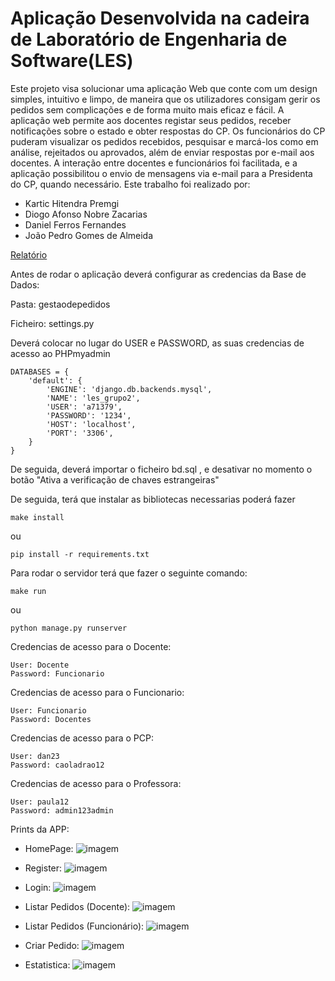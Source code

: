 # Aplicação Desenvolvida na cadeira de Laboratório de Engenharia de Software(LES)

Este projeto visa solucionar uma aplicação Web que conte com um design simples, intuitivo e limpo, de maneira que os utilizadores consigam gerir os pedidos sem complicações e de forma muito mais eficaz e fácil.
A aplicação web permite aos docentes registar seus pedidos, receber notificações sobre o estado e obter respostas do CP. Os funcionários do CP puderam visualizar os pedidos recebidos, pesquisar e marcá-los como em análise, rejeitados ou aprovados, além de enviar respostas por e-mail aos docentes. A interação entre docentes e funcionários foi facilitada, e a aplicação possibilitou o envio de mensagens via e-mail para a Presidenta do CP, quando necessário.
Este trabalho foi realizado por:   
- Kartic Hitendra Premgi
- Diogo Afonso Nobre Zacarias
- Daniel Ferros Fernandes
- João Pedro Gomes de Almeida

[Relatório](https://github.com/Kartic23/Gestao-de-Pedidos/blob/main/Relat%C3%B3rio%20LES%20Grupo%202.pdf)<br>

Antes de rodar o aplicação deverá configurar as credencias da Base de Dados:

Pasta: gestaodepedidos

Ficheiro: settings.py

Deverá colocar no lugar do USER e PASSWORD, as suas credencias de acesso ao PHPmyadmin

    DATABASES = {
        'default': {
            'ENGINE': 'django.db.backends.mysql',
            'NAME': 'les_grupo2',
            'USER': 'a71379',
            'PASSWORD': '1234',
            'HOST': 'localhost',
            'PORT': '3306',
        }
    }

De seguida, deverá importar o ficheiro bd.sql , e desativar no momento o botão "Ativa a verificação de chaves estrangeiras"

De seguida, terá que instalar as bibliotecas necessarias poderá fazer 
    
    make install

ou

    pip install -r requirements.txt

Para rodar o servidor terá que fazer o seguinte comando:

    make run

ou 

    python manage.py runserver



Credencias de acesso para o Docente:

    User: Docente
    Password: Funcionario


Credencias de acesso para o Funcionario:

    User: Funcionario
    Password: Docentes

Credencias de acesso para o PCP:

    User: dan23
    Password: caoladrao12

Credencias de acesso para o Professora:

    User: paula12
    Password: admin123admin

Prints da APP:

- HomePage:
  ![imagem](https://github.com/Kartic23/Gestao-de-Pedidos/assets/105547398/3b7e7a64-fc4b-40f8-aa81-2f16b6281a9f)

- Register:
  ![imagem](https://github.com/Kartic23/Gestao-de-Pedidos/assets/105547398/f4339dfe-4e9b-4dfb-a530-5ecfaf63efe6)

- Login:
  ![imagem](https://github.com/Kartic23/Gestao-de-Pedidos/assets/105547398/7e5c1c9f-9447-494c-9a11-402e8d212bc9)
  
- Listar Pedidos (Docente):
  ![imagem](https://github.com/Kartic23/Gestao-de-Pedidos/assets/105547398/4ed1268f-1058-4b0c-8e2a-dbdb7eaab645)

- Listar Pedidos (Funcionário):
  ![imagem](https://github.com/Kartic23/Gestao-de-Pedidos/assets/105547398/a9a4ee8e-4938-43b6-8019-b3c5ebc7471e)

- Criar Pedido:
  ![imagem](https://github.com/Kartic23/Gestao-de-Pedidos/assets/105547398/662cc736-2383-478c-854a-3a54e0cc077a)

- Estatistica:
  ![imagem](https://github.com/Kartic23/Gestao-de-Pedidos/assets/105547398/0d3c9863-57dc-4d25-81d9-172affba1f68)


